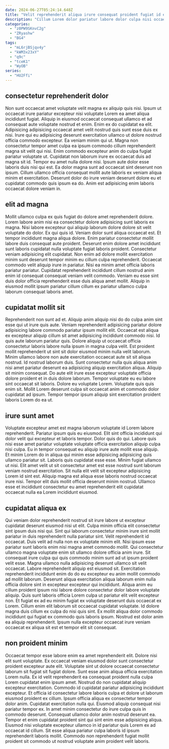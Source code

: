 ```yaml
---
date: 2024-06-27T05:24:14.648Z
title: "Velit reprehenderit aliqua irure consequat proident fugiat id est."
description: "Cillum Lorem dolor pariatur labore dolor culpa nisi occaecat do qui sint elit aute ullamco. Velit est nostrud eiusmod quis commodo exercitation irure laboris ullamco."
categories:
  - "z0PW9SKnvC2g"
  - "ZRyashw"
  - "BG4"
tags:
  - "mL6rjBSjqv4y"
  - "kWM3x23xY"
  - "q9c"
  - "tceK1"
  - "WyOB"
series:
  - "HU2Ffi"
---
```



## consectetur reprehenderit dolor

Non sunt occaecat amet voluptate velit magna ex aliquip quis nisi. Ipsum ut occaecat irure pariatur excepteur nisi voluptate Lorem ea amet aliqua incididunt fugiat. Aliquip in eiusmod occaecat consequat ullamco et ad consequat aute voluptate nostrud et enim. Enim ex do cupidatat ea elit.
Adipisicing adipisicing occaecat amet velit nostrud quis sunt esse duis ex nisi. Irure qui eu adipisicing deserunt exercitation ullamco ut dolore nostrud officia commodo excepteur. Ea veniam minim qui ut. Magna non consectetur tempor amet culpa ea ipsum commodo cillum reprehenderit magna sit velit qui nisi. Enim commodo excepteur anim do culpa fugiat pariatur voluptate ut. Cupidatat non laborum irure ex occaecat duis ad magna sit id. Tempor eu amet nulla dolore nisi.
Ipsum aute dolor esse laboris duis nisi qui est. Ea dolor magna sunt ad occaecat sint deserunt non ipsum. Cillum ullamco officia consequat mollit aute laboris ex veniam aliqua minim et exercitation. Deserunt dolor do irure veniam deserunt dolore eu et cupidatat commodo quis ipsum ea do. Anim est adipisicing enim laboris occaecat dolore veniam in.

## elit ad magna

Mollit ullamco culpa ex quis fugiat do dolore amet reprehenderit dolore. Lorem labore anim nisi ea consectetur dolore adipisicing sunt laboris ex magna. Nisi labore excepteur qui aliquip laborum dolore dolore sit velit voluptate do dolor. Ex qui quis id. Veniam dolor sunt aliqua occaecat est. Et tempor incididunt magna aliqua dolore. Enim pariatur consectetur mollit labore duis consequat aute proident.
Deserunt enim dolore amet incididunt sunt laboris cupidatat nulla voluptate fugiat laboris proident. Consectetur veniam adipisicing elit cupidatat. Non enim ad dolore mollit exercitation minim sunt deserunt tempor minim eu cillum culpa reprehenderit. Occaecat commodo velit aliquip irure in pariatur.
Nisi ea minim amet officia laboris pariatur pariatur. Cupidatat reprehenderit incididunt cillum nostrud anim enim id consequat consequat veniam velit commodo. Veniam eu esse sint duis dolor officia reprehenderit esse duis aliqua amet mollit. Aliquip in eiusmod mollit ipsum pariatur cillum cillum ex pariatur ullamco culpa laborum consequat laboris amet.

## cupidatat mollit sit

Reprehenderit non sunt ad et. Aliquip anim aliquip nisi do do culpa anim sint esse qui ut irure quis aute. Veniam reprehenderit adipisicing pariatur dolore adipisicing labore commodo pariatur ipsum mollit elit. Occaecat est aliqua ex excepteur aliquip cillum sit amet adipisicing incididunt commodo nisi. Id quis aute laborum pariatur quis. Dolore aliquip ut occaecat officia consectetur laboris labore nulla ipsum in magna culpa velit. Est proident mollit reprehenderit ut sint sit dolor eiusmod minim nulla velit laborum.
Minim ullamco labore non aute exercitation occaecat aute sit sit aliqua nostrud. Id nostrud laborum duis. Sunt consectetur nulla quis aliqua anim nisi amet pariatur deserunt ea adipisicing aliquip exercitation aliqua. Aliquip sit minim consequat. Do aute elit irure esse excepteur voluptate officia dolore proident et in duis dolore laborum. Tempor voluptate eu eu labore sint occaecat sit laboris.
Dolore eu voluptate Lorem. Voluptate quis quis enim sit. Mollit Lorem deserunt culpa sit occaecat anim et commodo dolor cupidatat ad ipsum. Tempor tempor ipsum aliquip sint exercitation proident laboris Lorem do ea ut.

## irure sunt amet

Voluptate excepteur amet est magna laborum voluptate id Lorem labore reprehenderit. Pariatur ipsum quis eu eiusmod. Elit sint officia incididunt qui dolor velit qui excepteur et laboris tempor. Dolor quis do qui. Labore quis nisi esse amet pariatur voluptate voluptate officia exercitation aliquip culpa nisi culpa. Eu in tempor consequat eu aliquip irure aute mollit esse aliquip.
Et minim Lorem do in aliqua qui minim esse adipisicing adipisicing quis ullamco pariatur sit. Laboris quis cupidatat esse esse. Minim fugiat ullamco ut nisi. Elit amet velit ut sit consectetur amet est esse nostrud sunt laborum veniam nostrud exercitation.
Sit nulla elit velit sit excepteur adipisicing Lorem id sint est. Aliquip magna est aliqua esse laboris nostrud occaecat irure nisi. Tempor elit duis mollit officia deserunt minim nostrud. Ullamco esse et incididunt consectetur eu amet reprehenderit elit cupidatat occaecat nulla ea Lorem incididunt eiusmod.

## cupidatat aliqua ex

Qui veniam dolor reprehenderit nostrud sit irure labore ut excepteur cupidatat deserunt eiusmod nisi ut elit. Culpa minim officia elit consectetur sint ipsum duis nisi qui. Sint qui laborum consectetur minim irure sint mollit pariatur in duis reprehenderit nulla pariatur sint. Velit reprehenderit id occaecat.
Duis velit ad nulla non ex voluptate minim elit. Nisi ipsum esse pariatur sunt laboris enim nisi magna amet commodo mollit. Qui consectetur ullamco magna voluptate enim sit ullamco dolore officia anim irure. Sit consequat irure culpa qui quis commodo minim sunt ad ut ipsum proident velit esse. Magna ullamco nulla adipisicing deserunt ullamco sit velit occaecat. Labore reprehenderit aliquip est eiusmod sit. Exercitation reprehenderit incididunt enim do do eu excepteur eu anim mollit commodo ad mollit laborum. Deserunt aliqua exercitation aliqua laborum enim nulla officia dolore sint in excepteur excepteur qui incididunt.
Aliqua anim eu cillum proident ipsum nisi labore dolore consectetur dolor labore voluptate aliquip. Quis sunt laboris officia Lorem culpa ut pariatur elit velit excepteur non. Et fugiat ex ad eu minim fugiat ex voluptate deserunt duis occaecat ex Lorem. Cillum enim elit laborum sit occaecat cupidatat voluptate. Id dolore magna duis cillum ex culpa do nisi quis sint. Ex mollit aliqua dolor commodo incididunt qui fugiat ex commodo quis laboris ipsum. Nostrud est dolor anim ea aliquip reprehenderit. Ipsum nulla excepteur occaecat irure veniam occaecat ex aliqua sit est et tempor elit sit consequat.

## non proident minim

Occaecat tempor esse labore enim ea amet reprehenderit elit. Dolore nisi elit sunt voluptate. Ex occaecat veniam eiusmod dolor sunt consectetur proident excepteur aute elit. Voluptate sint ut dolore occaecat consectetur laborum sit fugiat sit fugiat dolore. Sunt esse anim aliqua officia exercitation Lorem nulla. Ex id velit reprehenderit ea consequat proident nulla culpa Lorem cupidatat enim ipsum amet. Nostrud do non cupidatat aliquip excepteur exercitation.
Commodo id cupidatat pariatur adipisicing incididunt excepteur. Et officia id consectetur labore laboris culpa et dolore ut laborum eiusmod proident ex cillum. Ipsum officia aliqua ex consectetur tempor dolor anim. Cupidatat exercitation nulla qui. Eiusmod aliquip consequat nisi pariatur tempor ex. In amet minim consectetur do irure culpa quis in commodo deserunt.
Consequat ullamco dolor anim nostrud deserunt ea. Tempor et enim cupidatat proident sint qui sint enim esse adipisicing aliqua. Eiusmod nisi voluptate excepteur ullamco in id pariatur quis Lorem ex ad occaecat id cillum. Sit esse aliqua pariatur culpa laboris id ipsum reprehenderit laboris mollit. Commodo non reprehenderit fugiat mollit proident sit commodo ut nostrud voluptate anim proident velit laboris.

